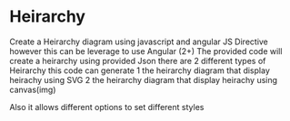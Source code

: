 # Heirarchy
Create a Heirarchy diagram using javascript and angular JS Directive however this can be leverage to use Angular (2+)
The provided code will create a heirarchy using provided Json 
there are 2 different types of Heirarchy this code can generate 
1 the heirarchy diagram that display heirachy using SVG 
2 the heirarchy diagram that display heirachy using canvas(img)

Also it allows different options to set different styles 
